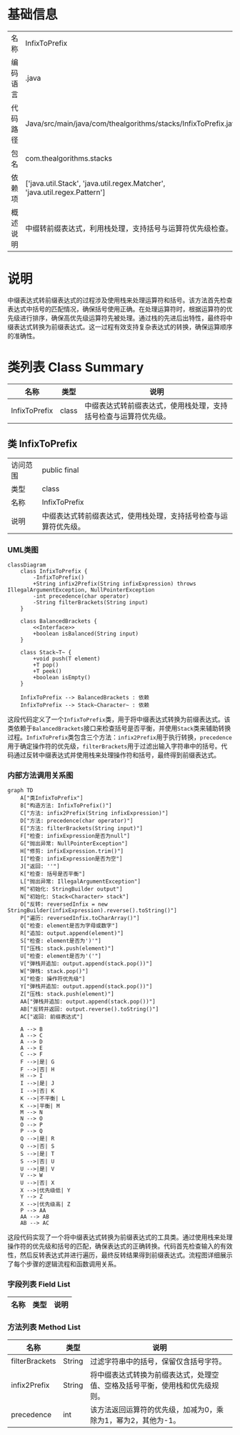 # 基础信息

|      |      |
|------|------|
| 名称 | InfixToPrefix |
| 编码语言 | .java |
| 代码路径 | Java/src/main/java/com/thealgorithms/stacks/InfixToPrefix.java |
| 包名 | com.thealgorithms.stacks |
| 依赖项 | ['java.util.Stack', 'java.util.regex.Matcher', 'java.util.regex.Pattern'] |
| 概述说明 | 中缀转前缀表达式，利用栈处理，支持括号与运算符优先级检查。 |

# 说明

中缀表达式转前缀表达式的过程涉及使用栈来处理运算符和括号。该方法首先检查表达式中括号的匹配情况，确保括号使用正确。在处理运算符时，根据运算符的优先级进行排序，确保高优先级运算符先被处理。通过栈的先进后出特性，最终将中缀表达式转换为前缀表达式。这一过程有效支持复杂表达式的转换，确保运算顺序的准确性。

# 类列表 Class Summary

| 名称   | 类型  | 说明 |
|-------|------|-------------|
| InfixToPrefix | class | 中缀表达式转前缀表达式，使用栈处理，支持括号检查与运算符优先级。 |



## 类 InfixToPrefix

|      |      |
|------|------|
| 访问范围 | public final |
| 类型 | class |
| 名称 | InfixToPrefix |
| 说明 | 中缀表达式转前缀表达式，使用栈处理，支持括号检查与运算符优先级。 |


### UML类图

```mermaid
classDiagram
    class InfixToPrefix {
        -InfixToPrefix()
        +String infix2Prefix(String infixExpression) throws IllegalArgumentException, NullPointerException
        -int precedence(char operator)
        -String filterBrackets(String input)
    }

    class BalancedBrackets {
        <<Interface>>
        +boolean isBalanced(String input)
    }

    class Stack~T~ {
        +void push(T element)
        +T pop()
        +T peek()
        +boolean isEmpty()
    }

    InfixToPrefix --> BalancedBrackets : 依赖
    InfixToPrefix --> Stack~Character~ : 依赖
```

这段代码定义了一个`InfixToPrefix`类，用于将中缀表达式转换为前缀表达式。该类依赖于`BalancedBrackets`接口来检查括号是否平衡，并使用`Stack`类来辅助转换过程。`InfixToPrefix`类包含三个方法：`infix2Prefix`用于执行转换，`precedence`用于确定操作符的优先级，`filterBrackets`用于过滤出输入字符串中的括号。代码通过反转中缀表达式并使用栈来处理操作符和括号，最终得到前缀表达式。


### 内部方法调用关系图

```mermaid
graph TD
    A["类InfixToPrefix"]
    B["构造方法: InfixToPrefix()"]
    C["方法: infix2Prefix(String infixExpression)"]
    D["方法: precedence(char operator)"]
    E["方法: filterBrackets(String input)"]
    F["检查: infixExpression是否为null"]
    G["抛出异常: NullPointerException"]
    H["修剪: infixExpression.trim()"]
    I["检查: infixExpression是否为空"]
    J["返回: ''"]
    K["检查: 括号是否平衡"]
    L["抛出异常: IllegalArgumentException"]
    M["初始化: StringBuilder output"]
    N["初始化: Stack<Character> stack"]
    O["反转: reversedInfix = new StringBuilder(infixExpression).reverse().toString()"]
    P["遍历: reversedInfix.toCharArray()"]
    Q["检查: element是否为字母或数字"]
    R["追加: output.append(element)"]
    S["检查: element是否为')'"]
    T["压栈: stack.push(element)"]
    U["检查: element是否为'('"]
    V["弹栈并追加: output.append(stack.pop())"]
    W["弹栈: stack.pop()"]
    X["检查: 操作符优先级"]
    Y["弹栈并追加: output.append(stack.pop())"]
    Z["压栈: stack.push(element)"]
    AA["弹栈并追加: output.append(stack.pop())"]
    AB["反转并返回: output.reverse().toString()"]
    AC["返回: 前缀表达式"]

    A --> B
    A --> C
    A --> D
    A --> E
    C --> F
    F -->|是| G
    F -->|否| H
    H --> I
    I -->|是| J
    I -->|否| K
    K -->|不平衡| L
    K -->|平衡| M
    M --> N
    N --> O
    O --> P
    P --> Q
    Q -->|是| R
    Q -->|否| S
    S -->|是| T
    S -->|否| U
    U -->|是| V
    V --> W
    U -->|否| X
    X -->|优先级低| Y
    Y --> Z
    X -->|优先级高| Z
    P --> AA
    AA --> AB
    AB --> AC
```

这段代码实现了一个将中缀表达式转换为前缀表达式的工具类。通过使用栈来处理操作符的优先级和括号的匹配，确保表达式的正确转换。代码首先检查输入的有效性，然后反转表达式并进行遍历，最终反转结果得到前缀表达式。流程图详细展示了每个步骤的逻辑流程和函数调用关系。

### 字段列表 Field List

| 名称  | 类型  | 说明 |
|-------|-------|------|

### 方法列表 Method List

| 名称  | 类型  | 说明 |
|-------|-------|------|
| filterBrackets | String | 过滤字符串中的括号，保留仅含括号字符。 |
| infix2Prefix | String | 将中缀表达式转换为前缀表达式，处理空值、空格及括号平衡，使用栈和优先级规则。 |
| precedence | int | 该方法返回运算符的优先级，加减为0，乘除为1，幂为2，其他为-1。 |




